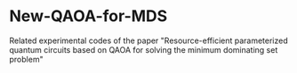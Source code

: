# New-QAOA-for-MDS
Related experimental codes of the paper "Resource-efficient parameterized quantum circuits based on QAOA for solving the minimum dominating set problem"
